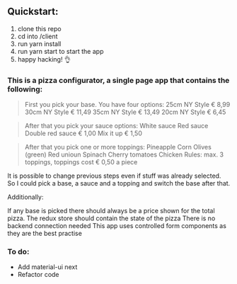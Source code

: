 ## Quickstart:
1. clone this repo
2. cd into /client
3. run yarn install
4. run yarn start to start the app
5. happy hacking! 👌

### This is a pizza configurator, a single page app that contains the following:

> First you pick your base. You have four options:
> 25cm NY Style € 8,99
> 30cm NY Style € 11,49
> 35cm NY Style € 13,49
> 20cm NY Style € 6,45

> After that you pick your sauce options:
> White sauce
> Red sauce
> Double red sauce € 1,00
> Mix it up € 1,50

> After that you pick one or more toppings:
> Pineapple
> Corn
> Olives (green)
> Red unioun
> Spinach
> Cherry tomatoes
> Chicken
> Rules: max. 3 toppings, toppings cost € 0,50 a piece

It is possible to change previous steps even if stuff was already selected. 
So I could pick a base, a sauce and a topping and switch the base after that.

Additionally:

If any base is picked there should always be a price shown for the total pizza.
The redux store should contain the state of the pizza
There is no backend connection needed
This app uses controlled form components as they are the best practise

### To do:
- Add material-ui next
- Refactor code


